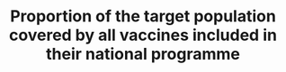 ﻿---
source_notes: null
published: true  

title: >-
  Proportion  of  the  target  population  covered  by  all  vaccines  included  in  their  national  programme
permalink: /3-b-1/
sdg_goal: 3
layout: indicator
indicator: 3.b.1
indicator_variable: null
graph: null
graph_type_description: null
graph_status_notes: unk
variable_description: null
variable_notes: null
un_designated_tier: '3'
un_custodial_agency: 'WHO,  UNICEF'
target_id: 3.b
has_metadata: true
goal_meta_link: 'http://unstats.un.org/sdgs/files/metadata-compilation/Metadata-Goal-3.pdf'
goal_meta_link_page: 37
indicator_name: >-
  Proportion  of  the  target  population  covered  by  all  vaccines  included  in  their  national  programme
target: >-
  Support  the  research  and  development  of  vaccines  and  medicines  for  the  communicable  and  non-communicable  diseases  that  primarily  affect  developing  countries,  provide  access  to  affordable  essential  medicines  and  vaccines,  in  accordance  with  the  Doha  Declaration  on  the  TRIPS  Agreement  and  Public  Health,  which  affirms  the  right  of  developing  countries  to  use  to  the  full  the  provisions  in  the  Agreement  on  TradeRelated  Aspects  of  Intellectual  Property  Rights  regarding  flexibilities  to  protect  public  health,  and,  in  particular,  provide  access  to  medicines  for  all.
indicator_definition: >-
  Percentage  of  health  facilities  with  essential  medicines  and  life_saving  commodities
method_of_computation: >-
  Number  of  facilities  with  essential  medicines  in  stock  /  Total  number  of  health  facilities  Method  of  measurement  Stock  out  data  may  also  refer  to  specific  time  period  (1  month,  3  months).  Data  on  the  availability  of  a  specific  list  of  medicines  are  collected  from  a  survey  of  a  sample  of  facilities.  Availability  is  reported  as  the  percentage  of  medicine  outlets  where  a  particular  medicine  was  found  on  the  day  of  the  survey.  Health  facility  reports  may  also  include  stockouts  indicators  but  require  regular  independent  verification.
source_title: null
---